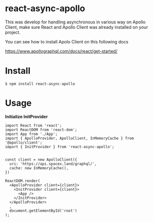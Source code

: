 # react-async-apollo

This was develop for handling asynchronous in various way on Apollo Client, make sure React and Apollo Client was already installed on your project.

You can see how to install Apolo Client on this following docs 

https://www.apollographql.com/docs/react/get-started/

# Install

```
$ npm install react-async-apollo
```



# Usage

**Initialize InitProvider**

```
import React from 'react';
import ReactDOM from 'react-dom';
import App from './App';
import { ApolloProvider, ApolloClient, InMemoryCache } from '@apollo/client';
import { InitProvider } from 'react-async-apollo';


const client = new ApolloClient({
  uri: 'https://api.spacex.land/graphql/',
  cache: new InMemoryCache(),
})

ReactDOM.render(
  <ApolloProvider client={client}>
    <InitProvider client={client}>
      <App />
    </InitProvider>
  </ApolloProvider>
  ,
  document.getElementById('root')
);
```



